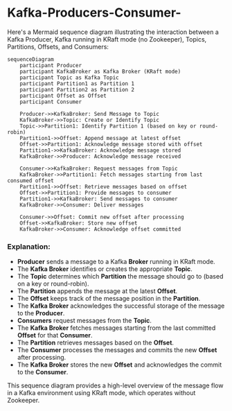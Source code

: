 # Kafka-Producers-Consumer-

Here's a Mermaid sequence diagram illustrating the interaction between a Kafka Producer, Kafka running in KRaft mode (no Zookeeper), Topics, Partitions, Offsets, and Consumers:

```mermaid
sequenceDiagram
    participant Producer
    participant KafkaBroker as Kafka Broker (KRaft mode)
    participant Topic as Kafka Topic
    participant Partition1 as Partition 1
    participant Partition2 as Partition 2
    participant Offset as Offset
    participant Consumer

    Producer->>KafkaBroker: Send Message to Topic
    KafkaBroker->>Topic: Create or Identify Topic
    Topic->>Partition1: Identify Partition 1 (based on key or round-robin)
    Partition1->>Offset: Append message at latest offset
    Offset->>Partition1: Acknowledge message stored with offset
    Partition1->>KafkaBroker: Acknowledge message stored
    KafkaBroker->>Producer: Acknowledge message received

    Consumer->>KafkaBroker: Request messages from Topic
    KafkaBroker->>Partition1: Fetch messages starting from last consumed offset
    Partition1->>Offset: Retrieve messages based on offset
    Offset->>Partition1: Provide messages to consumer
    Partition1->>KafkaBroker: Send messages to consumer
    KafkaBroker->>Consumer: Deliver messages

    Consumer->>Offset: Commit new offset after processing
    Offset->>KafkaBroker: Store new offset
    KafkaBroker->>Consumer: Acknowledge offset committed
```

### Explanation:

- **Producer** sends a message to a Kafka **Broker** running in KRaft mode.
- The **Kafka Broker** identifies or creates the appropriate **Topic**.
- The **Topic** determines which **Partition** the message should go to (based on a key or round-robin).
- The **Partition** appends the message at the latest **Offset**.
- The **Offset** keeps track of the message position in the **Partition**.
- The **Kafka Broker** acknowledges the successful storage of the message to the **Producer**.
- **Consumers** request messages from the **Topic**.
- The **Kafka Broker** fetches messages starting from the last committed **Offset** for that **Consumer**.
- The **Partition** retrieves messages based on the **Offset**.
- The **Consumer** processes the messages and commits the new **Offset** after processing.
- The **Kafka Broker** stores the new **Offset** and acknowledges the commit to the **Consumer**.

This sequence diagram provides a high-level overview of the message flow in a Kafka environment using KRaft mode, which operates without Zookeeper.
